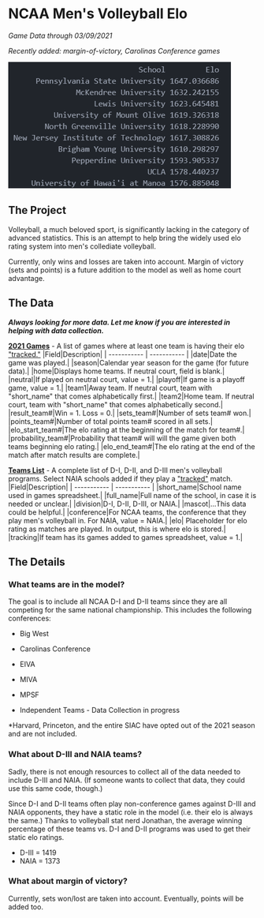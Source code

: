 # NCAA Men's Volleyball Elo
*Game Data through 03/09/2021*

*Recently added: margin-of-victory, Carolinas Conference games*

![Rankings throuhg 3/9/21](/images/elo030921.png)

## The Project
Volleyball, a much beloved sport, is significantly lacking in the category of advanced statistics. This is an attempt to help bring the widely used elo rating system into men's collediate volleyball.

Currently, only wins and losses are taken into account. Margin of victory (sets and points) is a future addition to the model as well as home court advantage.

## The Data
***Always looking for more data. Let me know if you are interested in helping with data collection.***

**[2021 Games](inputs/games_2021.csv)** - A list of games where at least one team is having their elo ["tracked."](#considerations)
|Field|Description|
| ----------- | ----------- |
|date|Date the game was played.|
|season|Calendar year season for the game (for future data).|
|home|Displays home teams. If neutral court, field is blank.|
|neutral|If played on neutral court, value = 1.|
|playoff|If game is a playoff game, value = 1.|
|team1|Away team. If neutral court, team with "short_name" that comes alphabetically first.|
|team2|Home team. If neutral court, team with "short_name" that comes alphabetically second.|
|result_team#|Win = 1. Loss = 0.|
|sets_team#|Number of sets team# won.|
|points_team#|Number of total points team# scored in all sets.|
|elo_start_team#|The elo rating at the beginning of the match for team#.|
|probability_team#|Probability that team# will will the game given both teams beginning elo rating.|
|elo_end_team#|The elo rating at the end of the match after match results are complete.|

**[Teams List](inputs/teams.csv)** - A complete list of D-I, D-II, and D-III men's volleyball programs. Select NAIA schools added if they play a ["tracked"](#considerations) match.
|Field|Description|
| ----------- | ----------- |
|short_name|School name used in games spreadsheet.|
|full_name|Full name of the school, in case it is needed or unclear.|
|division|D-I, D-II, D-III, or NAIA.|
|mascot|...This data could be helpful.|
|conference|For NCAA teams, the conference that they play men's volleyball in. For NAIA, value = NAIA.|
|elo| Placeholder for elo rating as matches are played. In output, this is where elo is stored.|
|tracking|If team has its games added to games spreadsheet, value = 1.|

## The Details
### What teams are in the model?
The goal is to include all NCAA D-I and D-II teams since they are all competing for the same national championship. This includes the following conferences:
* Big West
* Carolinas Conference
* EIVA
* MIVA
* MPSF

* Independent Teams - Data Collection in progress

*Harvard, Princeton, and the entire SIAC have opted out of the 2021 season and are not included.

### What about D-III and NAIA teams?
Sadly, there is not enough resources to collect all of the data needed to include D-III and NAIA. (If someone wants to collect that data, they could use this same code, though.)

Since D-I and D-II teams often play non-conference games against D-III and NAIA opponents, they have a static role in the model (i.e. their elo is always the same.) Thanks to volleyball stat nerd Jonathan, the average winning percentage of these teams vs. D-I and D-II programs was used to get their static elo ratings.
* D-III = 1419
* NAIA = 1373

### What about margin of victory?
Currently, sets won/lost are taken into account. Eventually, points will be added too.
